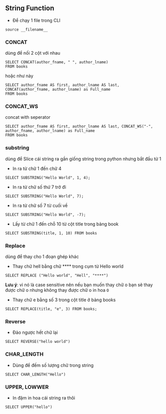 ## String Function

- Để chạy 1 file trong CLI
```
source __filename__
```
### CONCAT
dùng để nối 2 cột với nhau
```
SELECT CONCAT(author_fname, " ", author_lname)
FROM books
```

hoặc như này
```
SELECT author_fname AS first, author_lname AS last, CONCAT(author_fname, author_lname) as Full_name
FROM books
```

### CONCAT_WS
concat with seperator
```
SELECT author_fname AS first, author_lname AS last, CONCAT_WS("-", author_fname, author_lname) as Full_name
FROM books
```

### substring
dùng để Slice cái string ra gần giống string trong python nhưng bắt đầu từ 1
- In ra từ chữ 1 đến chữ 4
```
SELECT SUBSTRING("Hello World", 1, 4);
```
- In ra từ chữ số thứ 7 trở đi
```
SELECT SUBSTRING("Hello World", 7);
```
- In ra từ chữ số 7 từ cuối về
```
SELECT SUBSTRING("Hello World", -7);
```

- Lấy từ chữ 1 đến chỗ 10 từ cột title trong bảng book
```
SELECT SUBSTRING(title, 1, 10) FROM books
```

### Replace
dùng để thay cho 1 đoạn ghép khác
- Thay chữ hell bằng chữ **** trong cụm từ Hello world
```
SELECT REPLACE ("Hello world", "Hell", "****")
```

**Lưu ý**: vì nó là case sensitive nên nếu bạn muốn thay chữ o bạn sẽ 
thay được chữ o nhưng không thay được chữ o in hoa `O`

- Thay chữ e bằng số 3 trong cột title ở bảng books
```
SELECT REPLACE(title, "e", 3) FROM books;
```

### Reverse
- Đảo ngược hết chữ lại
``` 
SELECT REVERSE("hello world")
```



### CHAR_LENGTH
- Dùng để đếm số lượng chữ trong string
```
SELECT CHAR_LENGTH("Hello")
```

### UPPER, LOWWER
- In đậm in hoa cái string ra thôi
```
SELECT UPPER("hello")
```







